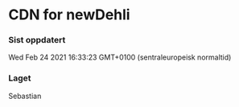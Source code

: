 
# CDN for newDehli

### Sist oppdatert 
Wed Feb 24 2021 16:33:23 GMT+0100 (sentraleuropeisk normaltid)
### Laget 
Sebastian
